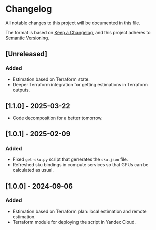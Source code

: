 # Changelog

All notable changes to this project will be documented in this file.

The format is based on [Keep a Changelog](https://keepachangelog.com/en/1.1.0/),
and this project adheres to [Semantic Versioning](https://semver.org/spec/v2.0.0.html).

## [Unreleased]

### Added

- Estimation based on Terraform state.
- Deeper Terraform integration for getting estimations in Terraform outputs.

## [1.1.0] - 2025-03-22

- Code decomposition for a better tomorrow.

## [1.0.1] - 2025-02-09

### Added

- Fixed `get-sku.py` script that generates the `sku.json` file.
- Refreshed sku bindings in compute services so that GPUs can be calculated as usual.

## [1.0.0] - 2024-09-06

### Added

- Estimation based on Terraform plan: local estimation and remote estimation.
- Terraform module for deploying the script in Yandex Cloud.